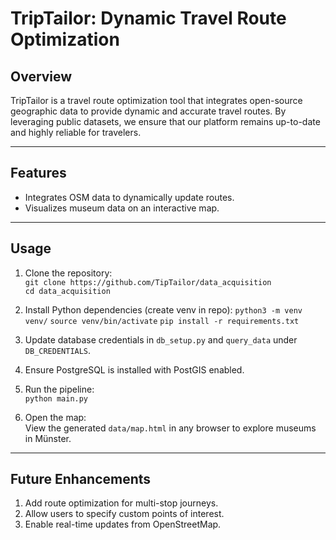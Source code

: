 # TripTailor: Dynamic Travel Route Optimization

## Overview

TripTailor is a travel route optimization tool that integrates open-source geographic data to provide dynamic and accurate travel routes. By leveraging public datasets, we ensure that our platform remains up-to-date and highly reliable for travelers.

---

## Features

- Integrates OSM data to dynamically update routes.
- Visualizes museum data on an interactive map.

---

## Usage

1. Clone the repository:  
   `git clone https://github.com/TipTailor/data_acquisition`  
   `cd data_acquisition`

2. Install Python dependencies (create venv in repo):
   `python3 -m venv venv/`
   `source venv/bin/activate`
   `pip install -r requirements.txt`

3. Update database credentials in `db_setup.py` and `query_data` under `DB_CREDENTIALS`.

4. Ensure PostgreSQL is installed with PostGIS enabled.

5. Run the pipeline:  
   `python main.py`

6. Open the map:  
   View the generated `data/map.html` in any browser to explore museums in Münster.

---

## Future Enhancements

1. Add route optimization for multi-stop journeys.
2. Allow users to specify custom points of interest.
3. Enable real-time updates from OpenStreetMap.